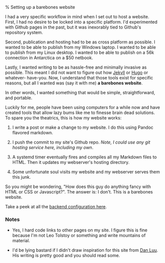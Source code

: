 % Setting up a barebones website

I had a very specific workflow in mind when I set out to host a website. First,
I had no desire to be locked into a specific platform. I'd experimented with
Github pages in the past, but it was inexorably tied to Github's repository
system.

Second, publication and hosting had to be as cross platform as possible. I
wanted to be able to publish from my Windows laptop. I wanted to be able to
publish from my Linux desktop. I wanted to be able to publish on a 56k
connection in Antarctica on a $50 netbook.

Lastly, I wanted writing to be as hassle-free and minimally invasive as
possible. This meant I did not want to figure out how
[Jekyll](https://jekyllrb.com/) or [Hugo](https://gohugo.io/) or whatever-
have-you. Now, I understand that those tools exist for specific reasons, but
all I wanted was (say it with me) **a barebones website**. 

In other words, I wanted something that would be simple, straightforward, and
portable.

Luckily for me, people have been using computers for a while now and have
created tools that allow lazy bums like me to finesse brain dead solutions. To
spare you the theatrics, this is how my website works:

1. I write a post or make a change to my website. I do this using Pandoc
   flavored markdown.

2. I push the commit to my site's Github repo. *Note, I could use any git
   hosting service here, including my own*.

3. A systemd timer eventually fires and compiles all my Markdown files to HTML.
   Then it updates my webserver's hosting directory.

4. Some unfortunate soul visits my website and my webserver serves them this
   junk.

So you might be wondering, "How does this guy do anything fancy with HTML or
CSS or Javascript?".  The answer is: I don't. This is a barebones website.

Take a peek at all the [backend configuration
here](https://github.com/danobi/dxuuu.xyz).

### Notes

* Yes, I hard code links to other pages on my site. I figure this is fine
  because I'm not Leo Tolstoy or something and write mountains of material. 

* I'd be lying bastard if I didn't draw inspiration for this site from [Dan
  Luu](https://danluu.com/).  His writing is pretty good and you should read
  some.
